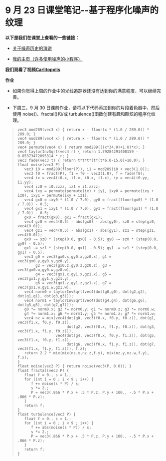 # 9 月 23 日课堂笔记--基于程序化噪声的纹理

**以下是我们在课堂上查看的一些链接：**

+   [关于噪声历史的演讲](http://www.noisemachine.com/talk1/)

+   [我的主页（许多使用噪声的小程序）](http://mrl.nyu.edu/~perlin)

**我们观看了视频[Carlitopolis](https://www.youtube.com/watch?v=hQpMpsuRYTA)**

**作业**

+   如果你觉得上周的作业中的光线追踪器还没有达到你的满意程度，可以继续完善。

+   下周三，9 月 30 日课前作业，请将以下代码添加到你的片段着色器中，然后使用 noise()、fractal()和/或 turbulence()函数创建有趣和酷炫的程序化纹理。

> ```
> vec3 mod289(vec3 x) { return x - floor(x * (1.0 / 289.0)) * 289.0; }
> vec4 mod289(vec4 x) { return x - floor(x * (1.0 / 289.0)) * 289.0; }
> vec4 permute(vec4 x) { return mod289(((x*34.0)+1.0)*x); }
> vec4 taylorInvSqrt(vec4 r) { return 1.79284291400159 - 0.85373472095314 * r; }
> vec3 fade(vec3 t) { return t*t*t*(t*(t*6.0-15.0)+10.0); }
> float noise(vec3 P) {
>    vec3 i0 = mod289(floor(P)), i1 = mod289(i0 + vec3(1.0));
>    vec3 f0 = fract(P), f1 = f0 - vec3(1.0), f = fade(f0);
>    vec4 ix = vec4(i0.x, i1.x, i0.x, i1.x), iy = vec4(i0.yy, i1.yy);
>    vec4 iz0 = i0.zzzz, iz1 = i1.zzzz;
>    vec4 ixy = permute(permute(ix) + iy), ixy0 = permute(ixy + iz0), ixy1 = permute(ixy + iz1);
>    vec4 gx0 = ixy0 * (1.0 / 7.0), gy0 = fract(floor(gx0) * (1.0 / 7.0)) - 0.5;
>    vec4 gx1 = ixy1 * (1.0 / 7.0), gy1 = fract(floor(gx1) * (1.0 / 7.0)) - 0.5;
>    gx0 = fract(gx0); gx1 = fract(gx1);
>    vec4 gz0 = vec4(0.5) - abs(gx0) - abs(gy0), sz0 = step(gz0, vec4(0.0));
>    vec4 gz1 = vec4(0.5) - abs(gx1) - abs(gy1), sz1 = step(gz1, vec4(0.0));
>    gx0 -= sz0 * (step(0.0, gx0) - 0.5); gy0 -= sz0 * (step(0.0, gy0) - 0.5);
>    gx1 -= sz1 * (step(0.0, gx1) - 0.5); gy1 -= sz1 * (step(0.0, gy1) - 0.5);
>    vec3 g0 = vec3(gx0.x,gy0.x,gz0.x), g1 = vec3(gx0.y,gy0.y,gz0.y),
>         g2 = vec3(gx0.z,gy0.z,gz0.z), g3 = vec3(gx0.w,gy0.w,gz0.w),
>         g4 = vec3(gx1.x,gy1.x,gz1.x), g5 = vec3(gx1.y,gy1.y,gz1.y),
>         g6 = vec3(gx1.z,gy1.z,gz1.z), g7 = vec3(gx1.w,gy1.w,gz1.w);
>    vec4 norm0 = taylorInvSqrt(vec4(dot(g0,g0), dot(g2,g2), dot(g1,g1), dot(g3,g3)));
>    vec4 norm1 = taylorInvSqrt(vec4(dot(g4,g4), dot(g6,g6), dot(g5,g5), dot(g7,g7)));
>    g0 *= norm0.x; g2 *= norm0.y; g1 *= norm0.z; g3 *= norm0.w;
>    g4 *= norm1.x; g6 *= norm1.y; g5 *= norm1.z; g7 *= norm1.w;
>    vec4 nz = mix(vec4(dot(g0, vec3(f0.x, f0.y, f0.z)), dot(g1, vec3(f1.x, f0.y, f0.z)),
>                       dot(g2, vec3(f0.x, f1.y, f0.z)), dot(g3, vec3(f1.x, f1.y, f0.z))),
>                  vec4(dot(g4, vec3(f0.x, f0.y, f1.z)), dot(g5, vec3(f1.x, f0.y, f1.z)),
>                       dot(g6, vec3(f0.x, f1.y, f1.z)), dot(g7, vec3(f1.x, f1.y, f1.z))), f.z);
>    return 2.2 * mix(mix(nz.x,nz.z,f.y), mix(nz.y,nz.w,f.y), f.x);
> }
> float noise(vec2 P) { return noise(vec3(P, 0.0)); }
> float fractal(vec3 P) {
>    float f = 0., s = 1.;
>    for (int i = 0 ; i < 9 ; i++) {
>       f += noise(s * P) / s;
>       s *= 2.;
>       P = vec3(.866 * P.x + .5 * P.z, P.y + 100., -.5 * P.x + .866 * P.z);
>    }
>    return f;
> }
> float turbulence(vec3 P) {
>    float f = 0., s = 1.;
>    for (int i = 0 ; i < 9 ; i++) {
>       f += abs(noise(s * P)) / s;
>       s *= 2.;
>       P = vec3(.866 * P.x + .5 * P.z, P.y + 100., -.5 * P.x + .866 * P.z);
>    }
>    return f;
> }
> 
> ```
